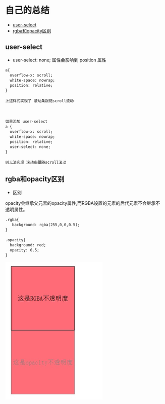 #  自己的总结

- [user-select](#user-select)
- [rgba和opacity区别](#rgba和opacity区别)



## user-select
- user-select: none; 属性会影响到  position 属性

```
a{
  overflow-x: scroll;
  white-space: nowrap;
  position: relative;
}

上述样式实现了 滚动条跟随scroll滚动



如果添加 user-select
a {
  overflow-x: scroll;
  white-space: nowrap;
  position: relative;
  user-select: none;
}

则无法实现 滚动条跟随scroll滚动
```


## rgba和opacity区别


- 区别  

opacity会继承父元素的opacity属性,而RGBA设置的元素的后代元素不会继承不透明属性。  

```
.rgba{
   background: rgba(255,0,0,0.5);
}

.opacity{
  background: red;
  opacity: 0.5;
}

```

![效果图](../image/rgba.jpeg)
